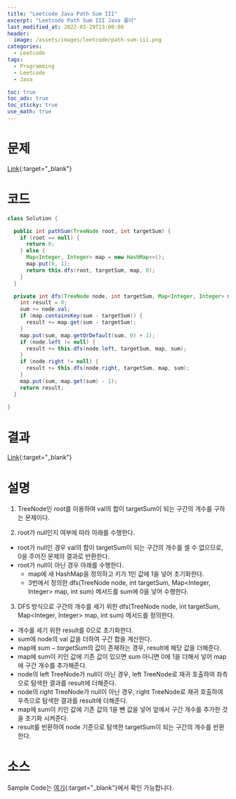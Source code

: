```yaml
---
title: "Leetcode Java Path Sum III"
excerpt: "Leetcode Path Sum III Java 풀이"
last_modified_at: 2022-03-29T13:00:00
header:
  image: /assets/images/leetcode/path-sum-iii.png
categories:
  - Leetcode
tags:
  - Programming
  - Leetcode
  - Java

toc: true
toc_ads: true
toc_sticky: true
use_math: true
---
```

# 문제
[Link](https://leetcode.com/problems/path-sum-iii/){:target="_blank"}

# 코드
```java
class Solution {

  public int pathSum(TreeNode root, int targetSum) {
    if (root == null) {
      return 0;
    } else {
      Map<Integer, Integer> map = new HashMap<>();
      map.put(0, 1);
      return this.dfs(root, targetSum, map, 0);
    }
  }

  private int dfs(TreeNode node, int targetSum, Map<Integer, Integer> map, int sum) {
    int result = 0;
    sum += node.val;
    if (map.containsKey(sum - targetSum)) {
      result += map.get(sum - targetSum);
    }
    map.put(sum, map.getOrDefault(sum, 0) + 1);
    if (node.left != null) {
      result += this.dfs(node.left, targetSum, map, sum);
    }
    if (node.right != null) {
      result += this.dfs(node.right, targetSum, map, sum);
    }
    map.put(sum, map.get(sum) - 1);
    return result;
  }

}
```

# 결과
[Link](https://leetcode.com/submissions/detail/669405657/){:target="_blank"}

# 설명
1. TreeNode인 root를 이용하여 val의 합이 targetSum이 되는 구간의 개수를 구하는 문제이다.

2. root가 null인지 여부에 따라 아래를 수행한다.
- root가 null인 경우 val의 합이 targetSum이 되는 구간의 개수를 셀 수 없으므로, 0을 주어진 문제의 결과로 반환한다.
- root가 null이 아닌 경우 아래를 수행한다.
  - map에 새 HashMap을 정의하고 키가 1인 값에 1을 넣어 초기화한다.
  - 3번에서 정의한 dfs(TreeNode node, int targetSum, Map<Integer, Integer> map, int sum) 메서드를 sum에 0을 넣어 수행한다.

3. DFS 방식으로 구간의 개수를 세기 위한 dfs(TreeNode node, int targetSum, Map<Integer, Integer> map, int sum) 메서드를 정의한다.
- 개수를 세기 위한 result를 0으로 초기화한다.
- sum에 node의 val 값을 더하여 구간 합을 계산한다.
- map에 $sum - targetSum$의 값이 존재하는 경우, result에 해당 값을 더해준다.
- map에 sum이 키인 값에 기존 값이 있으면 sum 아니면 0에 1을 더해서 넣어 map에 구간 개수를 추가해준다.
- node의 left TreeNode가 null이 아닌 경우, left TreeNode로 재귀 호출하여 좌측으로 탐색한 결과를 result에 더해준다.
- node의 right TreeNode가 null이 아닌 경우, right TreeNode로 재귀 호출하여 우측으로 탐색한 결과를 result에 더해준다.
- map에 sum이 키인 값에 기존 값의 1을 뺀 값을 넣어 앞에서 구간 개수를 추가한 것을 초기화 시켜준다.
- result를 반환하여 node 기준으로 탐색한 targetSum이 되는 구간의 개수를 반환한다.

# 소스
Sample Code는 [여기](https://github.com/GracefulSoul/leetcode/blob/master/src/main/java/gracefulsoul/problems/PathSumIII.java){:target="_blank"}에서 확인 가능합니다.